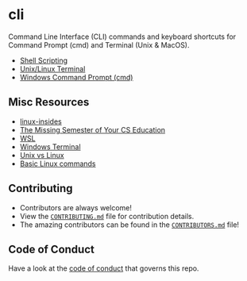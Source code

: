 # cli 

Command Line Interface (CLI) commands and keyboard shortcuts for Command Prompt (cmd) and Terminal (Unix & MacOS).

- [Shell Scripting](shell_scripting.md)
- [Unix/Linux Terminal](terminal.md)
- [Windows Command Prompt (cmd)](cmd.md)

## Misc Resources

- [linux-insides](https://0xax.gitbooks.io/linux-insides/content)
- [The Missing Semester of Your CS Education](https://missing.csail.mit.edu)
- [WSL](https://gist.github.com/HarshKapadia2/714bba15f0f09d32c07cdde3c244be9f)
- [Windows Terminal](https://gist.github.com/HarshKapadia2/18daf23ab4a7d1cb9215ca9dc8b7099f)
- [Unix vs Linux](https://www.guru99.com/difference-unix-vs-linux.html)
- [Basic Linux commands](https://www.youtube.com/watch?v=cBokz0LTizk)

## Contributing

- Contributors are always welcome!
- View the [`CONTRIBUTING.md`](CONTRIBUTING.md) file for contribution details.
- The amazing contributors can be found in the [`CONTRIBUTORS.md`](CONTRIBUTORS.md) file!

## Code of Conduct

Have a look at the [code of conduct](CODE_OF_CONDUCT.md) that governs this repo.
